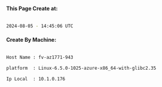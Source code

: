 
   
#### This Page Create at:

```bash

2024-08-05 - 14:45:06 UTC

```

#### Create By Machine:

```bash

Host Name : fv-az1771-943

platform  : Linux-6.5.0-1025-azure-x86_64-with-glibc2.35

Ip Local  : 10.1.0.176

```

